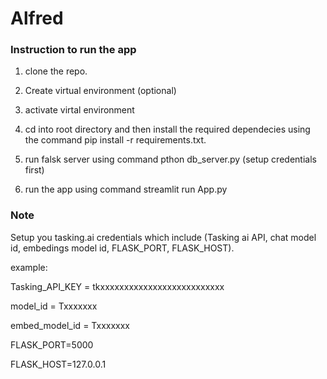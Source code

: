 # Alfred

### Instruction to run the app

1. clone the repo.

2. Create virtual environment (optional)

3. activate virtal environment

4. cd into root directory and then install the required dependecies using the command pip install -r requirements.txt.

5. run falsk server using command pthon db_server.py (setup credentials first)

3. run the app using command streamlit run App.py

### Note
Setup you tasking.ai credentials which include (Tasking ai API, chat model id, embedings model id, FLASK_PORT, FLASK_HOST).

example:

Tasking_API_KEY = tkxxxxxxxxxxxxxxxxxxxxxxxxxx

model_id = Txxxxxxx

embed_model_id =  Txxxxxxx

FLASK_PORT=5000

FLASK_HOST=127.0.0.1